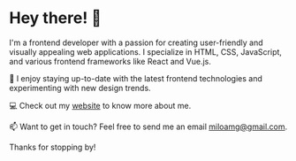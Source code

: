 # Hey there! 👋

I'm a frontend developer with a passion for creating user-friendly and visually appealing web applications. I specialize in HTML, CSS, JavaScript, and various frontend frameworks like React and Vue.js. 

🚀 I enjoy staying up-to-date with the latest frontend technologies and experimenting with new design trends. 

💻 Check out my [website](https://miloud.vercel.app/) to know more about me. 

📫 Want to get in touch? Feel free to send me an email miloamg@gmail.com.

Thanks for stopping by!
